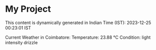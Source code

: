 # My Project

This content is dynamically generated in Indian Time (IST): 2023-12-25 00:23:01 IST


Current Weather in Coimbatore:
Temperature: 23.88 °C
Condition: light intensity drizzle
